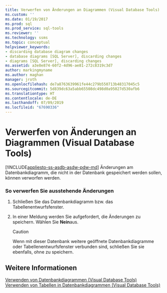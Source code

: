 ```yaml
---
title: Verwerfen von Änderungen an Diagrammen (Visual Database Tools) | Microsoft-Dokumentation
ms.custom: ''
ms.date: 01/19/2017
ms.prod: sql
ms.prod_service: sql-tools
ms.reviewer: ''
ms.technology: ssms
ms.topic: conceptual
helpviewer_keywords:
- discarding database diagram changes
- database diagrams [SQL Server], discarding changes
- diagrams [SQL Server], discarding changes
ms.assetid: a3e8e874-60f2-4d96-ae81-272c8319c3d7
author: markingmyname
ms.author: maghan
manager: jroth
ms.openlocfilehash: de7a8763639961fe44c279b550713b48317045c5
ms.sourcegitcommit: 5d839dc63a5abb65508dc498d0a95027d530afb6
ms.translationtype: HT
ms.contentlocale: de-DE
ms.lasthandoff: 07/09/2019
ms.locfileid: "67690336"
---
```

# <a name="discard-changes-made-to-diagrams-visual-database-tools"></a>Verwerfen von Änderungen an Diagrammen (Visual Database Tools)
[!INCLUDE[appliesto-ss-asdb-asdw-pdw-md](../../includes/appliesto-ss-asdb-asdw-pdw-md.md)]
Änderungen am Datenbankdiagramm, die nicht in der Datenbank gespeichert werden sollen, können verworfen werden.  
  
### <a name="to-discard-pending-modifications"></a>So verwerfen Sie ausstehende Änderungen  
  
1.  Schließen Sie das Datenbankdiagramm bzw. das Tabellenentwurfsfenster.  
  
2.  In einer Meldung werden Sie aufgefordert, die Änderungen zu speichern. Wählen Sie **Nein**aus.  
  
    > [!CAUTION]  
    > Wenn mit dieser Datenbank weitere geöffnete Datenbankdiagramme oder Tabellenentwurfsfenster verbunden sind, schließen Sie sie ebenfalls, ohne zu speichern.  
  
## <a name="see-also"></a>Weitere Informationen  
[Verwenden von Datenbankdiagrammen &#40;Visual Database Tools&#41;](../../ssms/visual-db-tools/work-with-database-diagrams-visual-database-tools.md)  
[Verwenden von Tabellen in Datenbankdiagrammen &#40;Visual Database Tools&#41;](../../ssms/visual-db-tools/work-with-tables-in-database-diagram-visual-database-tools.md)  
  
